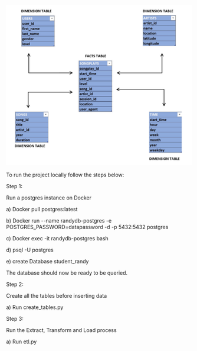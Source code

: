 ![Alt text](img/star-schema.jpg?raw=true "star schema")

To run the project locally follow the steps below:

Step 1:

Run a postgres instance on Docker

a) Docker pull postgres:latest

b) Docker run --name randydb-postgres -e POSTGRES_PASSWORD=datapassword -d -p 5432:5432 postgres

c) Docker exec -it randydb-postgres bash

d) psql -U postgres

e) create Database student_randy

The database should now be ready to be queried.


Step 2:

Create all the tables before inserting data

a) Run create_tables.py


Step 3: 

Run the Extract, Transform and Load process

a) Run etl.py

